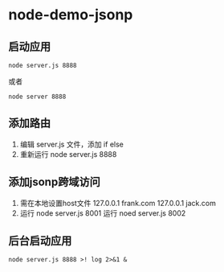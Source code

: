 # node-demo-jsonp


## 启动应用

`node server.js 8888`

或者

`node server 8888`

## 添加路由

1. 编辑 server.js 文件，添加 if else
2. 重新运行 node server.js 8888


## 添加jsonp跨域访问
1. 需在本地设置host文件 
   127.0.0.1 frank.com
   127.0.0.1 jack.com
2. 运行 node server.js 8001
   运行 noed server.js 8002


## 后台启动应用

`node server.js 8888 >! log 2>&1 &`

